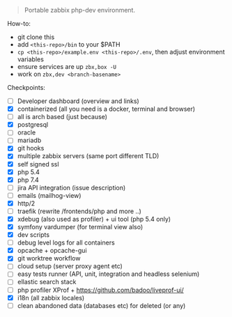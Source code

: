 > Portable zabbix php-dev environment.

How-to:
- git clone this
- add `<this-repo>/bin` to your $PATH
- `cp <this-repo>/example.env <this-repo>/.env`, then adjust environment variables
- ensure services are up `zbx,box -U`
- work on `zbx,dev <branch-basename>`

Checkpoints:
- [ ] Developer dashboard (overview and links)
- [x] containerized (all you need is a docker, terminal and browser)
- [ ] all is arch based (just because)
- [x] postgresql
- [ ] oracle
- [ ] mariadb
- [x] git hooks
- [x] multiple zabbix servers (same port different TLD)
- [x] self signed ssl
- [x] php 5.4
- [x] php 7.4
- [ ] jira API integration (issue description)
- [ ] emails (mailhog-view)
- [x] http/2
- [ ] traefik (rewrite /frontends/php and more ..)
- [x] xdebug (also used as profiler) + ui tool (php 5.4 only)
- [x] symfony vardumper (for terminal view also)
- [x] dev scripts
- [ ] debug level logs for all containers
- [x] opcache + opcache-gui
- [x] git worktree workflow
- [ ] cloud setup (server proxy agent etc)
- [ ] easy tests runner (API, unit, integration and headless selenium)
- [ ] ellastic search stack
- [ ] php profiler XProf + https://github.com/badoo/liveprof-ui/
- [x] i18n (all zabbix locales)
- [ ] clean abandoned data (databases etc) for deleted <Refs> (or any)
